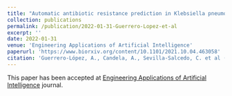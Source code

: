 ```yaml
---
title: "Automatic antibiotic resistance prediction in Klebsiella pneumoniae based on MALDI-TOF mass spectra"
collection: publications
permalink: /publication/2022-01-31-Guerrero-Lopez-et-al
excerpt: ''
date: 2022-01-31
venue: 'Engineering Applications of Artificial Intelligence'
paperurl: 'https://www.biorxiv.org/content/10.1101/2021.10.04.463058'
citation: 'Guerrero-López, A., Candela, A., Sevilla-Salcedo, C. et al (2022). Automatic antibiotic resistance prediction in Klebsiella pneumoniae based on MALDI-TOF mass spectra. bioRxiv, doi.org/10.1101/2021.10.04.463058'
---
```

This paper has been accepted at [Engineering Applications of Artificial Intelligence](https://www.journals.elsevier.com/engineering-applications-of-artificial-intelligence) journal.

